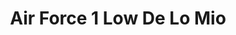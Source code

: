 ---
layout: post
title: "Air Force 1 Low De Lo Mio"
img: "https://stockx.imgix.net/Nike-Air-Force-1-Low-De-Lo-Mio-Product.jpg?fit=fill&bg=FFFFFF&w=300&h=214&auto=format,compress&trim=color&q=90&dpr=2&updated_at=1546587291"
release: "# of Sales: 374 "
new: "False"
url: "nike-air-force-1-low-de-lo-mio"
sec0: "Similar Shoes"
name00: "Air Force 1 Low Rio Ferdinand" 
url00: "air-force-1-low-rio-ferdinand"
img00: "Nike-Air-Force-1-Low-Rio-Ferdinand.jpg"
name01: "adidas EQT Support ADV Triple White" 
url01: "adidas-eqt-support-adv-triple-white"
img01: "Adidas-EQT-Support-ADV-Triple-White.jpg"
name02: "Air Tech Challenge III White Volt" 
url02: "air-tech-challenge-iii-white-volt"
img02: "Nike-Air-Tech-Challenge-3-White-Volt.jpg"
name03: "Nike Free Flyknit Chukka SFB White" 
url03: "nike-free-flyknit-chukka-sfb-white"
img03: "Nike-Free-Flyknit-Chukka-SFB-White.jpg"
name04: "Vans Era Brain Dead Pink" 
url04: "vans-era-brain-dead-pink"
img04: "Vans-Era-Brain-Dead-Pink.png"

sec2: "Higher Tops"
name20: "Jordan 1 Retro Black Gum" 
url20: "jordan-1-retro-black-gum"
img20: "Air-Jordan-1-Retro-Black-Gum.jpg"
name21: "Jordan 5 Retro Stealth (GS)" 
url21: "jordan-5-retro-stealth-gs"
img21: "Air-Jordan-5-Retro-Stealth-Women.jpg"
name22: "adidas Tubular Invader Strap Solid Grey" 
url22: "adidas-tubular-invader-strap-solid-grey"
img22: "Adidas-Tubular-Invader-Strap-Solid-Grey.jpg"
name23: "Nike Dunk High Dover Street Market Black" 
url23: "nike-dunk-high-dover-street-market-black"
img23: "Nike-Dunk-High-Dover-Street-Market-Black.jpg"
name24: "KD 7 NSW Multi-Color" 
url24: "kd-7-nsw-multi-color"
img24: "Nike-KD-7-NSW-Multi-Color.jpg"

sec3: "Lower Tops"
name30: "Vans Slip On Peanuts Snoopy" 
url30: "vans-slip-on-peanuts-snoopy"
img30: "Vans-Slip-On-Peanuts-Snoopy.png"
name31: "Vans Era 95 Fear of God" 
url31: "vans-era-95-reissue-fog"
img31: "Vans-Era-95-Reissue-FOG.png"
name32: "Vans Era Brain Dead Pink" 
url32: "vans-era-brain-dead-pink"
img32: "Vans-Era-Brain-Dead-Pink.png"
name33: "Jordan 1 Retro Low OG Ice Blue" 
url33: "air-jordan-1-retro-low-og-ice-blue"
img33: "Air-Jordan-1-Retro-Low-OG-Ice-Blue.png"
name34: "Nike SB Stefan Janoski Wino Blood Splatter" 
url34: "nike-sb-stefan-janoski-wino-blood-splatter"
img34: "Nike-SB-Stefan-Janoski-Wino-Blood-Splatter.jpg"

sec4: "More Red"
name40: "Air Force 1 Low Rio Ferdinand" 
url40: "air-force-1-low-rio-ferdinand"
img40: "Nike-Air-Force-1-Low-Rio-Ferdinand.jpg"
name41: "Nike SB Stefan Janoski Wino Blood Splatter" 
url41: "nike-sb-stefan-janoski-wino-blood-splatter"
img41: "Nike-SB-Stefan-Janoski-Wino-Blood-Splatter.jpg"
name42: "adidas ZX Flux Adv X Wings and Horns Off White" 
url42: "adidas-zx-flux-adv-x-wings-and-horns-off-white"
img42: "Adidas-ZX-Flux-Adv-X-Wings-and-Horns-Off-White.png"
name43: "Air Force 1 Low 3D Chenille Swoosh White Red Blue" 
url43: "nike-air-force-1-low-3d-chenelle-swoosh-white-red-blue"
img43: "Nike-Air-Force-1-Low-3D-Chenelle-Swoosh-White-Red-Blue-Product.jpg"
name44: "Air Force 1 Low NYC SOHO Exclusive Option 1" 
url44: "nike-air-force-1-low-nyc-soho-exclusive-option-1"
img44: "Nike-Air-Force-1-Low-NYC-SOHO-Exclusive-Option-1.png"

sec5: "More Blue"
name50: "AM 97 Off-White Menta UK Exclusive ReStockX" 
url50: "am97-menta-uk-exclusive-restockx"
img50: "Re-StockX-Nike-Air-Max-97-Off-White-Menta.jpg"
name51: "Jordan 4 Retro Military Blue (2012) (NE-YO Charity Auction)" 
url51: "jordan-4-retro-military-blue-2012-ne-yo-charity-auction"
img51: "Neyo-Air-Jordan-4-Retro-Military-Blue-2012.jpg"
name52: "Converse Chuck Taylor All Star II Ox Futura Skyfall" 
url52: "converse-chuck-taylor-all-star-ii-ox-futura-skyfall"
img52: "Converse-Chuck-Taylor-All-Star-II-Ox-Futura-Skyfall.jpg"
name53: "Jordan 14 Retro Low Pacific Blue" 
url53: "jordan-14-retro-low-pacific-blue"
img53: "Air-Jordan-14-Retro-Low-Pacific-Blue-2006.jpg"
name54: "Puma Suede Pink Dolphin Blue" 
url54: "puma-suede-pink-dolphin-blue"
img54: "Puma-Suede-Pink-Dolphin-Blue.png"

sec1: "Matching Streetwear"
name10: "Supreme Independent Nylon Anorak Black" 
url10: "supreme-independent-nylon-anorak-black"
img10: "products/streetwear/Supreme-Independent-Nylon-Anorak-Black.jpg"
name11: "Supreme Illegal Business Hooded Sweatshirt Black" 
url11: "supreme-illegal-business-hooded-sweatshirt-black"
img11: "products/streetwear/Supreme-Illegal-Business-Hooded-Sweatshirt-Black.jpg"
name12: "Supreme Faux Fur Repeater Bomber Brown" 
url12: "supreme-faux-fur-repeater-bomber-brown"
img12: "products/streetwear/Supreme-Faux-Fur-Repeater-Bomber-Brown.jpg"
name13: "Kith Classic Logo Crewneck Triple Black" 
url13: "kith-classic-logo-crewneck-triple-black"
img13: "products/streetwear/Kith-Classic-Logo-Crewneck-Black.jpg"
name14: "Supreme Suit Suit Black" 
url14: "supreme-suit-black"
img14: "products/streetwear/Supreme-Suit-Black.jpg"

---